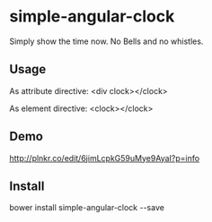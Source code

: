 # simple-angular-clock
  Simply show the time now. No Bells and no whistles.

## Usage
  As attribute directive: &lt;div clock&gt;&lt;/clock&gt;

  As element directive: &lt;clock&gt;&lt;/clock&gt;

## Demo
  http://plnkr.co/edit/6jimLcpkG59uMye9AyaI?p=info

## Install
  bower install simple-angular-clock --save
